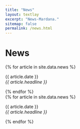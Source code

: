 ```yaml
---
title: "News"
layout: textlay
excerpt: "News-Mardana."
sitemap: false
permalink: /news.html
---
```


# News
  <div id="newsid" class="col-sm-8" >
  
{% for article in site.data.news %}
<p>{{ article.date }} <br>
<em>{{ article.headline }}</em></p>
{% endfor %}

</div>

 <div id="newsfeed" class="col-sm-4" >
  {% for article in site.data.news %}
<p>{{ article.date }} <br>
<em>{{ article.headline }}</em></p>
{% endfor %}
  </div>

